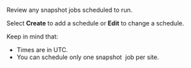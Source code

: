 Review any snapshot jobs scheduled to run.

Select **Create** to add a schedule or **Edit** to change a schedule.

Keep in mind that:

- Times are in UTC.
- You can schedule only one snapshot  job per site.